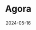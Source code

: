 ---  
layout: startup_page  
title: "Agora"  
id: "agorareal.com"  
permalink: "/agoraagorareal.com05162024/"  
website: "https://agorareal.com/"  
funding_round: "Series B"  
funding_amount: "$34M"  
investors: "Qumra Capital, Insight Partners, Aleph"  
about: "Agora is a software company providing data management, automated reporting, streamlined fundraising, and bookkeeping/tax services for real estate investment firms. Its platform aims to replace spreadsheets and disparate systems, offering a centralized solution for managing back-office processes. The company's unique value proposition is its focus on automating manual work and calculating yields in the data-intensive real estate investment sector."  
markets: "Real Estate, FinTech, PropTech, Real Estate Investment, Software"  
hq: "Tel Aviv, Israel"  
founded_year: "2019"  
linkedin: "https://www.linkedin.com/company/agora-re"  
twitter: "https://twitter.com/Agora_RE1"  
instagram: ""  
facebook: "https://www.facebook.com/AgoraRE"  
crunchbase: "https://www.crunchbase.com/organization/agora-real-estate-technologies"  
pitchbook: "https://pitchbook.com/profiles/company/111656-80"  

date_display: "16-May-2024"  
date: "2024-05-16"

# SEO Optimization  
meta_title: "Agora - Series B Funding ($34M)"  
meta_description: "Agora, Agora is a software company providing data management, automated reporting, streamlined fundraising, and bookkeeping/tax services for real estate inve..."  
meta_keywords: "Agora, Real Estate, FinTech, PropTech, Real Estate Investment, Software, Series B funding"  
canonical_url: "https://startup.projectstartups.com/agoraagorareal.com05162024/"  
---